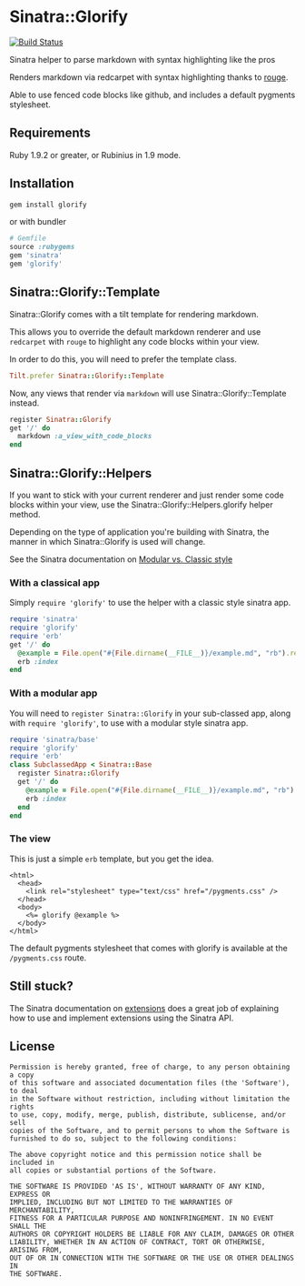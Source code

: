 # Sinatra::Glorify

[![Build Status](https://travis-ci.org/zzak/glorify.png?branch=master)](https://travis-ci.org/zzak/glorify)

Sinatra helper to parse markdown with syntax highlighting like the pros

Renders markdown via redcarpet with syntax highlighting thanks to
[rouge](https://github.com/jayferd/rouge).

Able to use fenced code blocks like github, and includes a default pygments
stylesheet.

## Requirements

Ruby 1.9.2 or greater, or Rubinius in 1.9 mode.

## Installation

```bash
gem install glorify
```
or with bundler

```ruby
# Gemfile
source :rubygems
gem 'sinatra'
gem 'glorify'
```

## Sinatra::Glorify::Template

Sinatra::Glorify comes with a tilt template for rendering markdown.

This allows you to override the default markdown renderer and use `redcarpet`
with `rouge` to highlight any code blocks within your view.

In order to do this, you will need to prefer the template class.

```ruby
Tilt.prefer Sinatra::Glorify::Template
```

Now, any views that render via `markdown` will use Sinatra::Glorify::Template
instead.

```ruby
register Sinatra::Glorify
get '/' do
  markdown :a_view_with_code_blocks
end
```

## Sinatra::Glorify::Helpers

If you want to stick with your current renderer and just render some code
blocks within your view, use the Sinatra::Glorify::Helpers.glorify helper
method.

Depending on the type of application you're building with Sinatra, the manner
in which Sinatra::Glorify is used will change.

See the Sinatra documentation on [Modular vs. Classic
style](http://www.sinatrarb.com/intro#Modular%20vs.%20Classic%20Style)

### With a classical app

Simply `require 'glorify'` to use the helper with a classic style sinatra app.

```ruby
require 'sinatra'
require 'glorify'
require 'erb'
get '/' do
  @example = File.open("#{File.dirname(__FILE__)}/example.md", "rb").read
  erb :index
end
```

### With a modular app

You will need to `register Sinatra::Glorify` in your sub-classed app, along
with `require 'glorify'`, to use with a modular style sinatra app.

```ruby
require 'sinatra/base'
require 'glorify'
require 'erb'
class SubclassedApp < Sinatra::Base
  register Sinatra::Glorify
  get '/' do
    @example = File.open("#{File.dirname(__FILE__)}/example.md", "rb").read
    erb :index
  end
end
```

### The view

This is just a simple `erb` template, but you get the idea.

```erb
<html>
  <head>
    <link rel="stylesheet" type="text/css" href="/pygments.css" />
  </head>
  <body>
    <%= glorify @example %>
  </body>
</html>
```

The default pygments stylesheet that comes with glorify is available at the
`/pygments.css` route.


## Still stuck?

The Sinatra documentation on
[extensions](http://www.sinatrarb.com/extensions.html) does a great job of
explaining how to use and implement extensions using the Sinatra API.


## License

```
Permission is hereby granted, free of charge, to any person obtaining a copy
of this software and associated documentation files (the 'Software'), to deal
in the Software without restriction, including without limitation the rights
to use, copy, modify, merge, publish, distribute, sublicense, and/or sell
copies of the Software, and to permit persons to whom the Software is
furnished to do so, subject to the following conditions:

The above copyright notice and this permission notice shall be included in
all copies or substantial portions of the Software.

THE SOFTWARE IS PROVIDED 'AS IS', WITHOUT WARRANTY OF ANY KIND, EXPRESS OR
IMPLIED, INCLUDING BUT NOT LIMITED TO THE WARRANTIES OF MERCHANTABILITY,
FITNESS FOR A PARTICULAR PURPOSE AND NONINFRINGEMENT. IN NO EVENT SHALL THE
AUTHORS OR COPYRIGHT HOLDERS BE LIABLE FOR ANY CLAIM, DAMAGES OR OTHER
LIABILITY, WHETHER IN AN ACTION OF CONTRACT, TORT OR OTHERWISE, ARISING FROM,
OUT OF OR IN CONNECTION WITH THE SOFTWARE OR THE USE OR OTHER DEALINGS IN
THE SOFTWARE.
```
